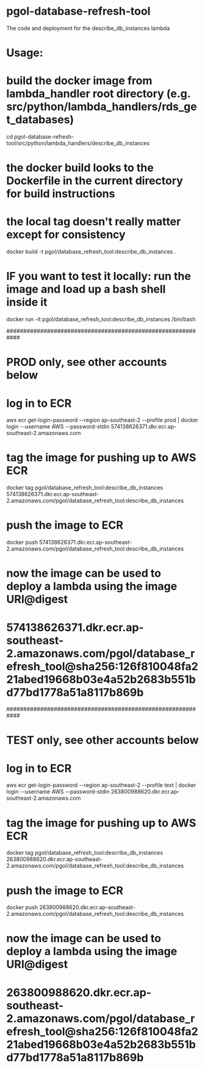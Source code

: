 
# pgol-database-refresh-tool
The code and deployment for the describe_db_instances lambda

# Usage:

# build the docker image from lambda_handler root directory (e.g. src/python/lambda_handlers/rds_get_databases)
cd pgol-database-refresh-tool/src/python/lambda_handlers/describe_db_instances
# the docker build looks to the Dockerfile in the current directory for build instructions 
# the local tag doesn't really matter except for consistency
docker build -t pgol/database_refresh_tool:describe_db_instances .

# IF you want to test it locally: run the image and load up a bash shell inside it
docker run -it pgol/database_refresh_tool:describe_db_instances /bin/bash

############################################################
# PROD only, see other accounts below
# log in to ECR
aws ecr get-login-password --region ap-southeast-2 --profile prod | docker login --username AWS --password-stdin 574138626371.dkr.ecr.ap-southeast-2.amazonaws.com

# tag the image for pushing up to AWS ECR
docker tag pgol/database_refresh_tool:describe_db_instances 574138626371.dkr.ecr.ap-southeast-2.amazonaws.com/pgol/database_refresh_tool:describe_db_instances

# push the image to ECR
docker push 574138626371.dkr.ecr.ap-southeast-2.amazonaws.com/pgol/database_refresh_tool:describe_db_instances

# now the image can be used to deploy a lambda using the image URI@digest
# 574138626371.dkr.ecr.ap-southeast-2.amazonaws.com/pgol/database_refresh_tool@sha256:126f810048fa221abed19668b03e4a52b2683b551bd77bd1778a51a8117b869b

############################################################
# TEST only, see other accounts below

# log in to ECR
aws ecr get-login-password --region ap-southeast-2 --profile test | docker login --username AWS --password-stdin 263800988620.dkr.ecr.ap-southeast-2.amazonaws.com

# tag the image for pushing up to AWS ECR
docker tag pgol/database_refresh_tool:describe_db_instances 263800988620.dkr.ecr.ap-southeast-2.amazonaws.com/pgol/database_refresh_tool:describe_db_instances

# push the image to ECR
docker push 263800988620.dkr.ecr.ap-southeast-2.amazonaws.com/pgol/database_refresh_tool:describe_db_instances

# now the image can be used to deploy a lambda using the image URI@digest
# 263800988620.dkr.ecr.ap-southeast-2.amazonaws.com/pgol/database_refresh_tool@sha256:126f810048fa221abed19668b03e4a52b2683b551bd77bd1778a51a8117b869b
